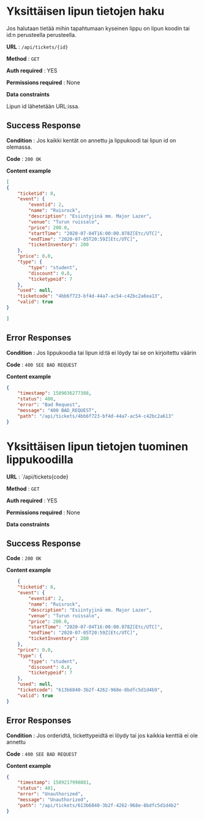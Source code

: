 # Yksittäisen lipun tietojen haku

Jos halutaan tietää mihin tapahtumaan kyseinen lippu on lipun koodin tai id:n perusteella perusteella. 


**URL** : `/api/tickets/{id}`

**Method** : `GET`

**Auth required** : YES

**Permissions required** : None

**Data constraints**

Lipun id lähetetään URL:issa.

## Success Response

**Condition** : Jos kaikki kentät on annettu ja lippukoodi tai lipun id on olemassa.

**Code** : `200 OK`

**Content example**

```json
[
{
    "ticketid": 8,
    "event": {
        "eventid": 2,
        "name": "Ruisrock",
        "description": "Esiintyjinä mm. Major Lazer",
        "venue": "Turun ruissalo",
        "price": 200.0,
        "startTime": "2020-07-04T16:00:00.078Z[Etc/UTC]",
        "endTime": "2020-07-05T20:59Z[Etc/UTC]",
        "ticketInventory": 200
    },
    "price": 0.0,
    "type": {
        "type": "student",
        "discount": 0.8,
        "ticketypeid": 7
    },
    "used": null,
    "ticketcode": "4bb6f723-bf4d-44a7-ac54-c42bc2a6ea13",
    "valid": true
}

]
```

## Error Responses

**Condition** : Jos lippukoodia tai lipun id:tä ei löydy tai se on kirjoitettu väärin

**Code** : `400 SEE BAD REQUEST`

**Content example**

```json
{
    "timestamp": 1589036277388,
    "status": 400,
    "error": "Bad Request",
    "message": "400 BAD_REQUEST",
    "path": "/api/tickets/4bb6f723-bf4d-44a7-ac54-c42bc2a613"
}
```


# Yksittäisen lipun tietojen tuominen lippukoodilla


**URL** : `/api/tickets{code}

**Method** : `GET`

**Auth required** : YES

**Permissions required** : None

**Data constraints**


## Success Response


**Code** : `200 OK`

**Content example**

```json
    {
    "ticketid": 8,
    "event": {
        "eventid": 2,
        "name": "Ruisrock",
        "description": "Esiintyjinä mm. Major Lazer",
        "venue": "Turun ruissalo",
        "price": 200.0,
        "startTime": "2020-07-04T16:00:00.078Z[Etc/UTC]",
        "endTime": "2020-07-05T20:59Z[Etc/UTC]",
        "ticketInventory": 200
    },
    "price": 0.0,
    "type": {
        "type": "student",
        "discount": 0.8,
        "ticketypeid": 7
    },
    "used": null,
    "ticketcode": "613b6840-3b2f-4262-968e-8bdfc5d1d4b9",
    "valid": true
}
```

## Error Responses

**Condition** : Jos orderidtä, tickettypeidtä ei löydy tai jos kaikkia kenttiä ei ole annettu

**Code** : `400 SEE BAD REQUEST`

**Content example**

```json
{
    "timestamp": 1589217998881,
    "status": 401,
    "error": "Unauthorized",
    "message": "Unauthorized",
    "path": "/api/tickets/613b6840-3b2f-4262-968e-8bdfc5d1d4b2"
}
```







